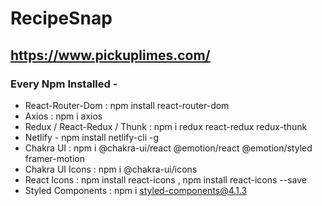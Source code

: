 # RecipeSnap

## https://www.pickuplimes.com/

### Every Npm Installed -

- React-Router-Dom : npm install react-router-dom
- Axios : npm i axios
- Redux / React-Redux / Thunk : npm i redux react-redux redux-thunk
- Netlify - npm install netlify-cli -g
- Chakra UI : npm i @chakra-ui/react @emotion/react @emotion/styled framer-motion
- Chakra UI Icons : npm i @chakra-ui/icons
- React Icons : npm install react-icons , npm install react-icons --save
- Styled Components : npm i styled-components@4.1.3

